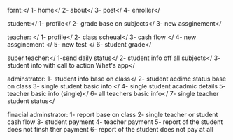 fornt:</
1- home</
2- about</
3- post</
4- enroller</

student:</
1- profile</
2- grade base on subjects</
3- new assginement</

teacher: </
1- profile</
2- class scheual</
3- cash flow </
4- new assginement </
5- new test </
6- student grade</

super teacher:</
1-send daily status</
2- student info off all subjects</
3- student info with call to action What's app</

adminstrator:
1- student info base on class</
2- student acdimc status base on class
3- single student basic info </
4- single student acadmic details
5- teacher basic info (single)</
6- all teachers basic info</
7- single teacher student status</

finacial adminstrator:
1- report base on class
2- single teacher or student cash flow
3- student payment
4- teacher payment
5- report of the student does not finsh ther payment
6- report of the student does not pay at all
